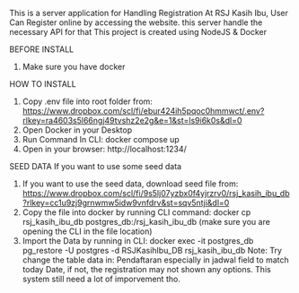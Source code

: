 This is a server application for Handling Registration At RSJ Kasih Ibu, User Can Register online by accessing the website. this server handle the necessary API for that
This project is created using NodeJS & Docker

BEFORE INSTALL
1. Make sure you have docker

HOW TO INSTALL

1. Copy .env file into root folder from: https://www.dropbox.com/scl/fi/ebur424ih5pqoc0hmmwct/.env?rlkey=ra4603s5l66ngj49tvshz2e2g&e=1&st=ls9i6k0s&dl=0
2. Open Docker in your Desktop
3. Run Command In CLI: docker compose up
4. Open in your browser: http://localhost:1234/


SEED DATA 
If you want to use some seed data
1. If you want to use the seed data, download seed file from: https://www.dropbox.com/scl/fi/9s5lj07yzbx0f4yjrzrv0/rsj_kasih_ibu_db?rlkey=cc1u9zj9grnwmw5idw9vnfdrv&st=sqv5ntji&dl=0
2. Copy the file into docker by running CLI command: docker cp rsj_kasih_ibu_db postgres_db:/rsj_kasih_ibu_db (make sure you are opening the CLI in the file location)
3. Import the Data by running in CLI: docker exec -it postgres_db pg_restore -U postgres -d RSJKasihIbu_DB rsj_kasih_ibu_db
Note: Try change the table data in: Pendaftaran especially in jadwal field to match today Date, if not, the registration may not shown any options. This system still need a lot of imporvement tho.
